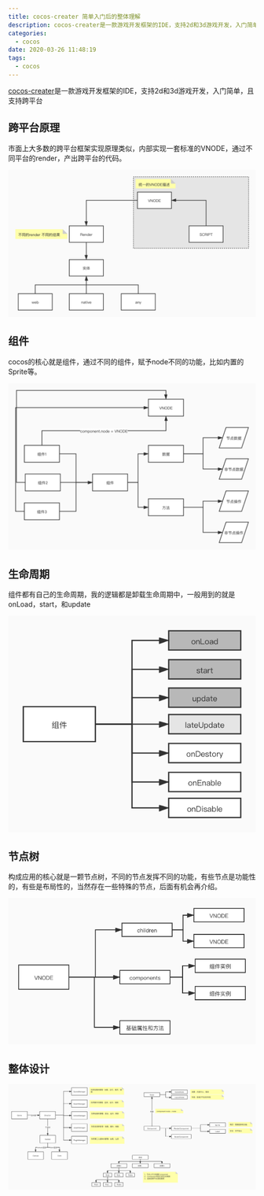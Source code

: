 ```yaml
---
title: cocos-creater 简单入门后的整体理解
description: cocos-creater是一款游戏开发框架的IDE，支持2d和3d游戏开发，入门简单，且支持跨平台
categories:
  - cocos
date: 2020-03-26 11:48:19
tags:
  - cocos
---
```


[cocos-creater](https://docs.cocos.com/creator/manual/zh/)是一款游戏开发框架的IDE，支持2d和3d游戏开发，入门简单，且支持跨平台

## 跨平台原理

市面上大多数的跨平台框架实现原理类似，内部实现一套标准的VNODE，通过不同平台的render，产出跨平台的代码。

![cocos类似](./cocos-start/VNODE.jpg)

## 组件

cocos的核心就是组件，通过不同的组件，赋予node不同的功能，比如内置的Sprite等。

![组件](./cocos-start/component.jpg)

## 生命周期

组件都有自己的生命周期，我的逻辑都是卸载生命周期中，一般用到的就是onLoad，start，和update

![生命周期](./cocos-start/life.jpg)

## 节点树

构成应用的核心就是一颗节点树，不同的节点发挥不同的功能，有些节点是功能性的，有些是布局性的，当然存在一些特殊的节点，后面有机会再介绍。

![节点树](./cocos-start/render.jpg)

## 整体设计

![设计](./cocos-start/ces.jpg)


